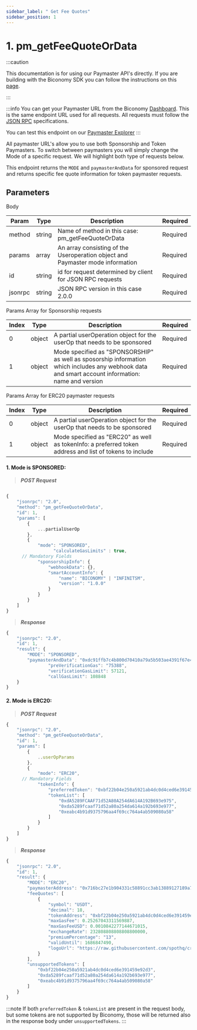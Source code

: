 ```yaml
---
sidebar_label: " Get Fee Quotes"
sidebar_position: 1
---
```


# 1. pm_getFeeQuoteOrData

:::caution

This documentation is for using our Paymaster API's directly. If you are building with the Biconomy SDK you can follow the instructions on this [page](/Paymaster/paymastermethods).

:::

:::info
You can get your Paymaster URL from the Biconomy [Dashboard](https://dashboard.biconomy.io/). This is the same endpoint URL used for all requests. All requests must follow the [JSON RPC](https://www.jsonrpc.org/specification) specifications.

You can test this endpoint on our [Paymaster Explorer](/Paymaster/explorer)
:::

All paymaster URL's allow you to use both Sponsorship and Token Paymasters. To switch between paymasters you will simply change the Mode of a specific request. We will highlight both type of requests below.

This endpoint returns the `MODE` and `paymasterAndData` for sponsored request and returns specific fee quote information for token paymaster requests.

## Parameters

Body

| Param   | Type   | Description                                                                    | Required |
| ------- | ------ | ------------------------------------------------------------------------------ | -------- |
| method  | string | Name of method in this case: pm_getFeeQuoteOrData                              | Required |
| params  | array  | An array consisting of the Useroperation object and Paymaster mode information | Required |
| id      | string | id for request determined by client for JSON RPC requests                      | Required |
| jsonrpc | string | JSON RPC version in this case 2.0.0                                            | Required |

Params Array for Sponsorship requests

| Index | Type   | Description                                                                                                                                       | Required |
| ----- | ------ | ------------------------------------------------------------------------------------------------------------------------------------------------- | -------- |
| 0     | object | A partial userOperation object for the userOp that needs to be sponsored                                                                          | Required |
| 1     | object | Mode specified as "SPONSORSHIP" as well as sposorship information which includes any webhook data and smart account information: name and version | Required |

Params Array for ERC20 paymaster requests

| Index | Type   | Description                                                                                             | Required |
| ----- | ------ | ------------------------------------------------------------------------------------------------------- | -------- |
| 0     | object | A partial userOperation object for the userOp that needs to be sponsored                                | Required |
| 1     | object | Mode specified as "ERC20" as well as tokenInfo: a preferred token address and list of tokens to include | Required |

#### 1. Mode is **SPONSORED**:

> **_POST Request_**

```javascript

{
    "jsonrpc": "2.0",
    "method": "pm_getFeeQuoteOrData",
    "id": 1,
    "params": [
        {
            ...partialUserOp
        },
        {
            "mode": "SPONSORED",
			      "calculateGasLimits" : true,
      // Mandatory Fields
            "sponsorshipInfo": {
                "webhookData": {},
                "smartAccountInfo": {
                    "name": "BICONOMY" | "INFINITSM",
                    "version": "1.0.0"
                }
            }
        }
    ]
}
```

> **_Response_**

```javascript
{
    "jsonrpc": "2.0",
    "id": 1,
    "result": {
        "MODE": "SPONSORED",
        "paymasterAndData": "0xdc91ffb7c4b800d70410a79a5b503ae4391f67e40000000000000000000000007306ac7a32eb690232de81a9ffb44bb346026fab00000000000000000000000000000000000000000000000000000000000000400000000000000000000000000000000000000000000000000000000000000041e1f74852c31150f18ef4e472b748148f8ae031849032218b26170414a18c9f99516eb13a4a9bd35d1334194348cccee3d270b6e7bb400b39f0c8d645266ead601c00000000000000000000000000000000000000000000000000000000000000",
				"preVerificationGas": "75388",
				"verificationGasLimit": 57121,
				"callGasLimit": 108848
    }
}
```

#### 2. Mode is **ERC20**:

> **_POST Request_**

```javascript
{
    "jsonrpc": "2.0",
    "method": "pm_getFeeQuoteOrData",
    "id": 1,
    "params": [
        {
            ..userOpParams
        },
        {
            "mode": "ERC20",
      // Mandatory Fields
            "tokenInfo": {
                "preferredToken": "0xbf22b04e250a5921ab4dc0d4ced6e391459e92d4",
                "tokenList": [
                    "0xdA5289FCAAF71d52A80A254dA614A192B693e975",
                    "0xda5289fcaaf71d52a80a254da614a192b693e977",
                    "0xeabc4b91d9375796aa4f69cc764a4ab509080a58"
                ]
            }
        }
    ]
}
```

> **_Response_**

```javascript
{
    "jsonrpc": "2.0",
    "id": 1,
    "result": {
        "MODE": "ERC20",
        "paymasterAddress": "0x716bc27e1b904331c58891cc3ab13889127189a7",
        "feeQuotes": [
            {
                "symbol": "USDT",
                "decimal": 18,
                "tokenAddress": "0xbf22b04e250a5921ab4dc0d4ced6e391459e92d4",
                "maxGasFee": 0.25267043311569887,
                "maxGasFeeUSD": 0.0010842277144671015,
                "exchangeRate": 232808808808808800000,
                "premiumPercentage": "13",
                "validUntil": 1686847490,
                "logoUrl": "https://raw.githubusercontent.com/spothq/cryptocurrency-icons/master/128/color/usdt.png"
            }
        ],
        "unsupportedTokens": [
            "0xbf22b04e250a5921ab4dc0d4ced6e391459e92d3",
            "0xda5289fcaaf71d52a80a254da614a192b693e977",
            "0xeabc4b91d9375796aa4f69cc764a4ab509080a58"
        ]
    }
}
```

:::note
If both `preferredToken` & `tokenList` are present in the request body, but some tokens are not supported by Biconomy, those will be returned also in the response body under `unsupportedTokens`.
:::
